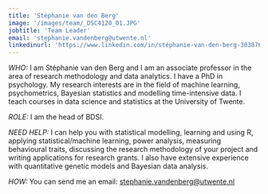 ```yaml
---
title: 'Stéphanie van den Berg'
image: '/images/team/_DSC4120_01.JPG'
jobtitle: 'Team Leader'
email: 'stephanie.vandenberg@utwente.nl'
linkedinurl: 'https://www.linkedin.com/in/stéphanie-van-den-berg-3038765/'
---
```


*WHO:* I am Stéphanie van den Berg and I am an associate professor in the area of research methodology and data analytics. I have a PhD in psychology. My research interests are in the field of machine learning, psychometrics, Bayesian statistics and modelling time-intensive data. I teach courses in data science and statistics at the University of Twente.

*ROLE:* I am the head of BDSI.

*NEED HELP:* I can help you with statistical modelling, learning and using R, applying statistical/machine learning, power analysis, measuring behavioural traits, discussing the research methodology of your project and writing applications for research grants. I also have extensive experience with quantitative genetic models and Bayesian data analysis.

*HOW:* You can send me an email: [stephanie.vandenberg@utwente.nl](mailto:stephanie.vandenberg@utwente.nl)
